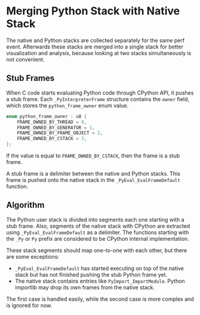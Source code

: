 # Merging Python Stack with Native Stack

The native and Python stacks are collected separately for the same perf event. Afterwards these stacks are merged into a single stack for better visualization and analysis, because looking at two stacks simultaneously is not convenient.

## Stub Frames

When C code starts evaluating Python code through CPython API, it pushes a stub frame. Each `_PyInterpreterFrame` structure contains the `owner` field, which stores the `python_frame_owner` enum value.

```c
enum python_frame_owner : u8 {
    FRAME_OWNED_BY_THREAD = 0,
    FRAME_OWNED_BY_GENERATOR = 1,
    FRAME_OWNED_BY_FRAME_OBJECT = 2,
    FRAME_OWNED_BY_CSTACK = 3,
};
```

If the value is equal to `FRAME_OWNED_BY_CSTACK`, then the frame is a stub frame.

A stub frame is a delimiter between the native and Python stacks. This frame is pushed onto the native stack in the `_PyEval_EvalFrameDefault` function.

## Algorithm

The Python user stack is divided into segments each one starting with a stub frame. Also, segments of the native stack with CPython are extracted using `_PyEval_EvalFrameDefault` as a delimiter. The functions starting with the `_Py` or `Py` prefix are considered to be CPython internal implementation.

These stack segments should map one-to-one with each other, but there are some exceptions:

* `_PyEval_EvalFrameDefault` has started executing on top of the native stack but has not finished pushing the stub Python frame yet.
* The native stack contains entries like `PyImport_ImportModule`. Python importlib may drop its own frames from the native stack.

The first case is handled easily, while the second case is more complex and is ignored for now.
